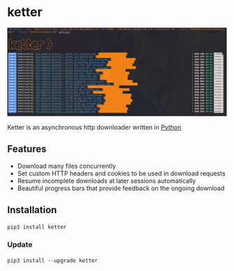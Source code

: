 # ketter

![ketter](https://raw.githubusercontent.com/kelseykm/banners/main/ketter/banner.png)

Ketter is an asynchronous http downloader written in [Python](https://python.org)

## Features

- Download many files concurrently
- Set custom HTTP headers and cookies to be used in download requests
- Resume incomplete downloads at later sessions automatically
- Beautiful progress bars that provide feedback on the ongoing download

## Installation

`pip3 install ketter`

### Update

`pip3 install --upgrade ketter`
